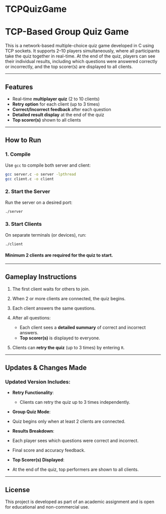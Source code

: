 # TCPQuizGame
# TCP-Based Group Quiz Game

This is a network-based multiple-choice quiz game developed in C using TCP sockets. It supports 2–10 players simultaneously, where all participants take the quiz together in real-time. At the end of the quiz, players can see their individual results, including which questions were answered correctly or incorrectly, and the top scorer(s) are displayed to all clients.

---

## Features

- Real-time **multiplayer quiz** (2 to 10 clients)
- **Retry option** for each client (up to 3 times)
- **Correct/Incorrect feedback** after each question
- **Detailed result display** at the end of the quiz
- **Top scorer(s)** shown to all clients

---

## How to Run

###  1. Compile

Use `gcc` to compile both server and client:

```bash
gcc server.c -o server -lpthread
gcc client.c -o client
````

###  2. Start the Server

Run the server on a desired port:

```bash
./server
```

### 3. Start Clients

On separate terminals (or devices), run:

```bash
./client
```

####  Minimum 2 clients are required for the quiz to start.

---

## Gameplay Instructions

1. The first client waits for others to join.
2. When 2 or more clients are connected, the quiz begins.
3. Each client answers the same questions.
4. After all questions:

   * Each client sees a **detailed summary** of correct and incorrect answers.
   * **Top scorer(s)** is displayed to everyone.
5. Clients can **retry the quiz** (up to 3 times) by entering `R`.

---

## Updates & Changes Made

### Updated Version Includes:

* **Retry Functionality**:

  * Clients can retry the quiz up to 3 times independently.
*  **Group Quiz Mode**:

  * Quiz begins only when at least 2 clients are connected.
*  **Results Breakdown**:

  * Each player sees which questions were correct and incorrect.
  * Final score and accuracy feedback.
*  **Top Scorer(s) Displayed**:

  * At the end of the quiz, top performers are shown to all clients.

---

##  License

This project is developed as part of an academic assignment and is open for educational and non-commercial use.


